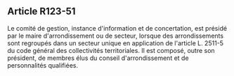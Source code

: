 ## Article R123-51

Le comité de gestion, instance d'information et de concertation, est présidé par le maire d'arrondissement ou
de secteur, lorsque des arrondissements sont regroupés dans un secteur unique en application de l'article L.
2511-5 du code général des collectivités territoriales. Il est composé, outre son président, de membres élus du
conseil d'arrondissement et de personnalités qualifiées.

